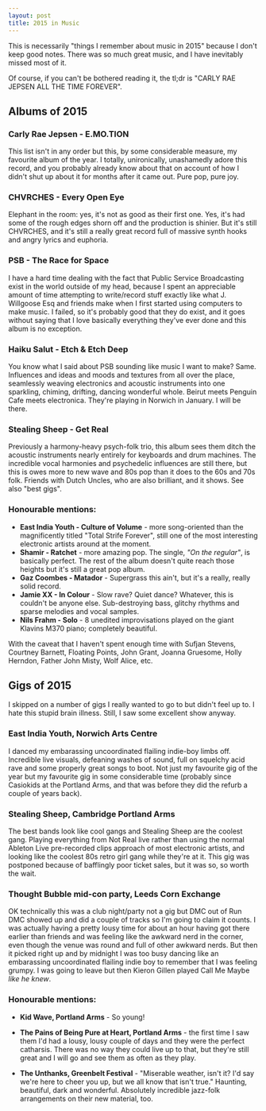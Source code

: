 ```yaml
---
layout: post
title: 2015 in Music
---
```


This is necessarily "things I remember about music in 2015" because I don't
keep good notes. There was so much great music, and I have inevitably missed
most of it.

Of course, if you can't be bothered reading it, the tl;dr is "CARLY RAE
JEPSEN ALL THE TIME FOREVER".

## Albums of 2015

### Carly Rae Jepsen - E.MO.TION

This list isn't in any order but this, by some considerable measure, my
favourite album of the year. I totally, unironically, unashamedly adore this
record, and you probably already know about that on account of how I didn't
shut up about it for months after it came out. Pure pop, pure joy.

### CHVRCHES - Every Open Eye

Elephant in the room: yes, it's not as good as their first one. Yes, it's had
some of the rough edges shorn off and the production is shinier. But it's
still CHVRCHES, and it's still a really great record full of massive synth
hooks and angry lyrics and euphoria.

### PSB - The Race for Space

I have a hard time dealing with the fact that Public Service Broadcasting
exist in the world outside of my head, because I spent an appreciable amount
of time attempting to write/record stuff exactly like what J. Willgoose Esq
and friends make when I first started using computers to make music. I failed,
so it's probably good that they do exist, and it goes without saying that I
love basically everything they've ever done and this album is no exception.

### Haiku Salut - Etch & Etch Deep

You know what I said about PSB sounding like music I want to make? Same.
Influences and ideas and moods and textures from all over the place, seamlessly
weaving electronics and acoustic instruments into one sparkling, chiming,
drifting, dancing wonderful whole. Beirut meets Penguin Cafe meets electronica.
They're playing in Norwich in January. I will be there.

### Stealing Sheep - Get Real

Previously a harmony-heavy psych-folk trio, this album sees them ditch the
acoustic instruments nearly entirely for keyboards and drum machines.  The
incredible vocal harmonies and psychedelic influences are still there, but this
is owes more to new wave and 80s pop than it does to the 60s and 70s folk.
Friends with Dutch Uncles, who are also brilliant, and it shows. See also "best
gigs".

### Honourable mentions:

* **East India Youth - Culture of Volume** - more song-oriented than the
magnificently titled "Total Strife Forever", still one of the most interesting
electronic artists around at the moment.
* **Shamir - Ratchet** - more amazing pop. The single, _"On the regular"_, is
basically perfect. The rest of the album doesn't quite reach those heights
but it's still a great pop album.
* **Gaz Coombes - Matador** - Supergrass this ain't, but it's a really, really
solid record.
* **Jamie XX - In Colour** - Slow rave? Quiet dance? Whatever, this is couldn't
be anyone else. Sub-destroying bass, glitchy rhythms and sparse melodies and
vocal samples.
* **Nils Frahm - Solo** - 8 unedited improvisations played on the giant Klavins
M370 piano; completely beautiful.

With the caveat that I haven't spent enough time with Sufjan Stevens, Courtney
Barnett, Floating Points, John Grant, Joanna Gruesome, Holly Herndon, Father
John Misty, Wolf Alice, etc.

## Gigs of 2015

I skipped on a number of gigs I really wanted to go to but didn't feel up to.
I hate this stupid brain illness. Still, I saw some excellent show anyway.

### East India Youth, Norwich Arts Centre

I danced my embarassing uncoordinated flailing indie-boy limbs off. Incredible
live visuals, defeaning washes of sound, full on squelchy acid rave and some
properly great songs to boot. Not just my favourite gig of the year but my
favourite gig in some considerable time (probably since Casiokids at the
Portland Arms, and that was before they did the refurb a couple of years back).

### Stealing Sheep, Cambridge Portland Arms

The best bands look like cool gangs and Stealing Sheep are the coolest
gang. Playing everything from Not Real live rather than using the normal
Ableton Live pre-recorded clips approach of most electronic artists, and
looking like the coolest 80s retro girl gang while they're at it. This gig
was postponed because of bafflingly poor ticket sales, but it was so, so
worth the wait.

### Thought Bubble mid-con party, Leeds Corn Exchange

OK technically this was a club night/party not a gig but DMC out of Run DMC
showed up and did a couple of tracks so I'm going to claim it counts. I was
actually having a pretty lousy time for about an hour having got there earlier
than friends and was feeling like the awkward nerd in the corner, even though
the venue was round and full of other awkward nerds. But then it picked right
up and by midnight I was too busy dancing like an embarassing uncoordinated
flailing indie boy to remember that I was feeling grumpy. I was going to leave
but then Kieron Gillen played Call Me Maybe _like he knew_.

### Honourable mentions:

* **Kid Wave, Portland Arms** - So young!

* **The Pains of Being Pure at Heart, Portland Arms** - the first time I saw
them I'd had a lousy, lousy couple of days and they were the perfect
catharsis. There was no way they could live up to that, but they're still
great and I will go and see them as often as they play.

* **The Unthanks, Greenbelt Festival** - "Miserable weather, isn't it? I'd say
we're here to cheer you up, but we all know that isn't true." Haunting,
beautiful, dark and wonderful. Absolutely incredible jazz-folk arrangements
on their new material, too.
